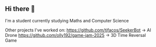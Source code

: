 ## Hi there 👋
I'm a student currently studying Maths and Computer Science

Other projects I've worked on:
https://github.com/tjfacos/SeekerBot   -> AI Drone
https://github.com/olly192/game-jam-2025  -> 3D Time Reversal Game





<!--
**PkTara/PkTara** is a ✨ _special_ ✨ repository because its `README.md` (this file) appears on your GitHub profile.

Here are some ideas to get you started:

- 🔭 I’m currently working on ...
- 🌱 I’m currently learning ...
- 👯 I’m looking to collaborate on ...
- 🤔 I’m looking for help with ...
- 💬 Ask me about ...
- 📫 How to reach me: ...
- 😄 Pronouns: ...
- ⚡ Fun fact: ...
-->
